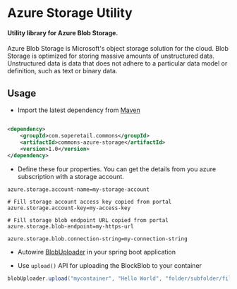 # Azure Storage Utility

#### Utility library for Azure Blob Storage.

Azure Blob Storage is Microsoft's object storage solution for the cloud. Blob Storage is optimized for storing massive
amounts of unstructured data. Unstructured data is data that does not adhere to a particular data model or definition,
such as text or binary data.

## Usage

* Import the latest dependency from [Maven][1]

```xml

<dependency>
    <groupId>com.soperetail.commons</groupId>
    <artifactId>commons-azure-storage</artifactId>
    <version>1.0</version>
</dependency>
```

* Define these four properties. You can get the details from you azure subscription with a storage account.

```properties
azure.storage.account-name=my-storage-account

# Fill storage account access key copied from portal
azure.storage.account-key=my-access-key

# Fill storage blob endpoint URL copied from portal
azure.storage.blob-endpoint=my-https-url

azure.storage.blob.connection-string=my-connection-string
```
* Autowire [BlobUploader][2] in your spring boot application

* Use `upload()` API for uploading the BlockBlob to your container

```java
blobUploader.upload("mycontainer", "Hello World", "folder/subfolder/filename.txt");
```

[1]: https://mvnrepository.com/artifact/com.scoperetail.commons/commons-azure-storage
[2]: src/main/java/com/soperetail/commons/azure/storage/api/BlobUploader.java





